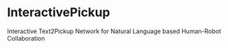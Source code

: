 # InteractivePickup
Interactive Text2Pickup Network for Natural Language based Human-Robot Collaboration
